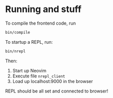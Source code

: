 # Running and stuff

To compile the frontend code, run
```bash
bin/compile
```

To startup a REPL, run:
```bash
bin/nrepl
```

Then:
1. Start up Neovim
2. Execute file `nrepl_client`
3. Load up localhost:9000 in the browser

REPL should be all set and connected to browser!
